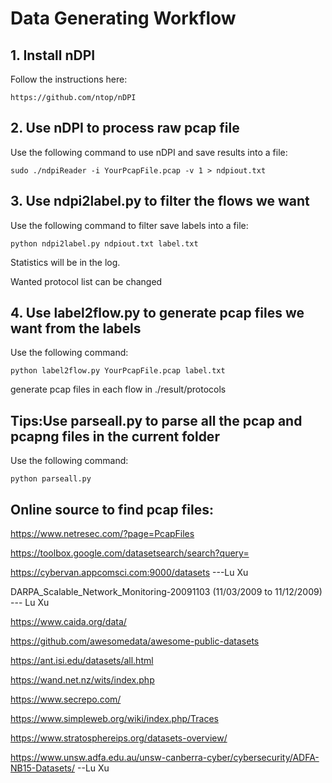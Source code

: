 # Data Generating Workflow
## 1. Install nDPI
Follow the instructions here:

```
https://github.com/ntop/nDPI
```

## 2. Use nDPI to process raw pcap file
Use the following command to use nDPI and save results into a file:

```
sudo ./ndpiReader -i YourPcapFile.pcap -v 1 > ndpiout.txt
```

## 3. Use ndpi2label.py to filter the flows we want
Use the following command to filter save labels into a file:

```
python ndpi2label.py ndpiout.txt label.txt
```

Statistics will be in the log.

Wanted protocol list can be changed

## 4. Use label2flow.py to generate pcap files we want from the labels
Use the following command: 

```
python label2flow.py YourPcapFile.pcap label.txt
```

generate pcap files in each flow in ./result/protocols

## Tips:Use parseall.py to parse all the pcap and pcapng files in the current folder
Use the following command: 

```
python parseall.py
```

## Online source to find pcap files:
https://www.netresec.com/?page=PcapFiles

https://toolbox.google.com/datasetsearch/search?query=

https://cybervan.appcomsci.com:9000/datasets    ---Lu Xu

DARPA_Scalable_Network_Monitoring-20091103 (11/03/2009 to 11/12/2009) --- Lu Xu

https://www.caida.org/data/

https://github.com/awesomedata/awesome-public-datasets

https://ant.isi.edu/datasets/all.html

https://wand.net.nz/wits/index.php

https://www.secrepo.com/

https://www.simpleweb.org/wiki/index.php/Traces

https://www.stratosphereips.org/datasets-overview/

https://www.unsw.adfa.edu.au/unsw-canberra-cyber/cybersecurity/ADFA-NB15-Datasets/ --Lu Xu
